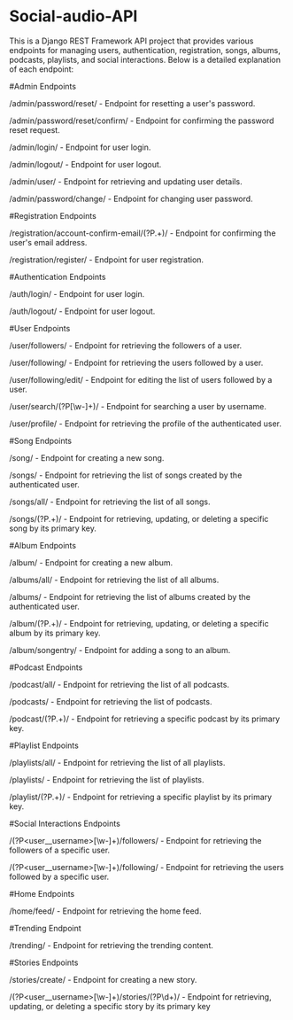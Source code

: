 # Social-audio-API

This is a Django REST Framework API project that provides various endpoints for managing users, authentication, registration, songs, albums, podcasts, playlists, and social interactions. Below is a detailed explanation of each endpoint:

#Admin Endpoints

/admin/password/reset/ - Endpoint for resetting a user's password.

/admin/password/reset/confirm/ - Endpoint for confirming the password reset request.

/admin/login/ - Endpoint for user login.

/admin/logout/ - Endpoint for user logout.

/admin/user/ - Endpoint for retrieving and updating user details.

/admin/password/change/ - Endpoint for changing user password.

#Registration Endpoints

/registration/account-confirm-email/(?P<key>.+)/ - Endpoint for confirming the user's email address.

/registration/register/ - Endpoint for user registration.

#Authentication Endpoints

/auth/login/ - Endpoint for user login.

/auth/logout/ - Endpoint for user logout.

#User Endpoints

/user/followers/ - Endpoint for retrieving the followers of a user.

/user/following/ - Endpoint for retrieving the users followed by a user.

/user/following/edit/ - Endpoint for editing the list of users followed by a user.

/user/search/(?P<username>[\w-]+)/ - Endpoint for searching a user by username.

/user/profile/ - Endpoint for retrieving the profile of the authenticated user.

#Song Endpoints

/song/ - Endpoint for creating a new song.

/songs/ - Endpoint for retrieving the list of songs created by the authenticated user.

/songs/all/ - Endpoint for retrieving the list of all songs.

/songs/(?P<pk>.+)/ - Endpoint for retrieving, updating, or deleting a specific song by its primary key.

#Album Endpoints

/album/ - Endpoint for creating a new album.

/albums/all/ - Endpoint for retrieving the list of all albums.

/albums/ - Endpoint for retrieving the list of albums created by the authenticated user.

/album/(?P<pk>.+)/ - Endpoint for retrieving, updating, or deleting a specific album by its primary key.

/album/songentry/ - Endpoint for adding a song to an album.

#Podcast Endpoints

/podcast/all/ - Endpoint for retrieving the list of all podcasts.

/podcasts/ - Endpoint for retrieving the list of podcasts.

/podcast/(?P<pk>.+)/ - Endpoint for retrieving a specific podcast by its primary key.

#Playlist Endpoints

/playlists/all/ - Endpoint for retrieving the list of all playlists.

/playlists/ - Endpoint for retrieving the list of playlists.

/playlist/(?P<pk>.+)/ - Endpoint for retrieving a specific playlist by its primary key.

#Social Interactions Endpoints

/(?P<user__username>[\w-]+)/followers/ - Endpoint for retrieving the followers of a specific user.

/(?P<user__username>[\w-]+)/following/ - Endpoint for retrieving the users followed by a specific user.

#Home Endpoints

/home/feed/ - Endpoint for retrieving the home feed.

#Trending Endpoint

/trending/ - Endpoint for retrieving the trending content.

#Stories Endpoints

/stories/create/ - Endpoint for creating a new story.

/(?P<user__username>[\w-]+)/stories/(?P<pk>\d+)/ - Endpoint for retrieving, updating, or deleting a specific story by its primary key
